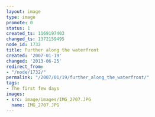 ```yaml
---
layout: image
type: image
promote: 0
status: 1
created_ts: 1169197403
changed_ts: 1372159495
node_id: 1732
title: Further along the waterfront
created: '2007-01-19'
changed: '2013-06-25'
redirect_from:
- "/node/1732/"
permalink: "/2007/01/19/further_along_the_waterfront/"
tags:
- The first few days
images:
- src: image/images/IMG_2707.JPG
  name: IMG_2707.JPG
---
```


